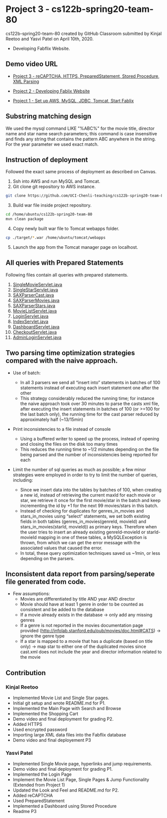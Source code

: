 # Project 3 - cs122b-spring20-team-80 
cs122b-spring20-team-80 created by GitHub Classroom
submitted by Kinjal Reetoo and Yasvi Patel on April 10th, 2020.

- Developing Fabflix Website.

## Demo video URL

- [Project 3 - reCAPTCHA, HTTPS, PreparedStatement, Stored Procedure, XML Parsing](#)

- [Project 2 - Developing Fablix Website](https://www.youtube.com/watch?v=C_lelf4wlZE)

- [Project 1 - Set up AWS, MySQL, JDBC, Tomcat, Start Fablix](https://youtu.be/Cd_2F8tFhRM)

## Substring matching design

We used the mysql command  LIKE "%ABC%"  for the movie title, director name and star name search parameters; this command is case insensitive and finds any string that contains the pattern ABC anywhere in the string. For the year parameter we used exact match.


## Instruction of deployment

Followed the exact same process of deployment as described on Canvas. 

  1. Ssh into AWS and run MySQL and Tomcat.
  2. Git clone git repository to AWS instance.
  
```bash
git clone https://github.com/UCI-Chenli-teaching/cs122b-spring20-team-80.git
```
  3. Build war file inside project repository.
  
```bash
cd /home/ubuntu/cs122b-spring20-team-80
mvn clean package
```
  4. Copy newly built war file to Tomcat webapps folder.
```bash
cp ./target/*.war /home/ubuntu/tomcat/webapps
```
  5. Launch the app from the Tomcat manager page on localhost.

## All queries with Prepared Statements

Following files contain all queries with prepared statements.
  1. [SingleMovieServlet.java](https://github.com/UCI-Chenli-teaching/cs122b-spring20-team-80/blob/p3-api/src/SingleMovieServlet.java)
  2. [SingleStarServlet.java](https://github.com/UCI-Chenli-teaching/cs122b-spring20-team-80/blob/p3-api/src/SingleStarServlet.java)
  3. [SAXParserCast.java](https://github.com/UCI-Chenli-teaching/cs122b-spring20-team-80/blob/p3-api/src/SAXParserCast.java)
  4. [SAXParserMovies.java](https://github.com/UCI-Chenli-teaching/cs122b-spring20-team-80/blob/p3-api/src/SAXParserMovies.java)
  5. [SAXParserStars.java](https://github.com/UCI-Chenli-teaching/cs122b-spring20-team-80/blob/p3-api/src/SAXParserStars.java)
  6. [MovieListServlet.java](https://github.com/UCI-Chenli-teaching/cs122b-spring20-team-80/blob/p3-api/src/MovieListServlet.java)
  7. [LoginServlet.java](https://github.com/UCI-Chenli-teaching/cs122b-spring20-team-80/blob/p3-api/src/LoginServlet.java)
  8. [IndexServlet.java](https://github.com/UCI-Chenli-teaching/cs122b-spring20-team-80/blob/p3-api/src/IndexServlet.java)
  9. [DashboardServlet.java](https://github.com/UCI-Chenli-teaching/cs122b-spring20-team-80/blob/p3-api/src/DashboardServlet.java)
  10. [CheckoutServlet.java](https://github.com/UCI-Chenli-teaching/cs122b-spring20-team-80/blob/p3-api/src/CheckoutServlet.java)
  11. [AdminLoginServlet.java](https://github.com/UCI-Chenli-teaching/cs122b-spring20-team-80/blob/p3-api/src/AdminLoginServlet.java)
  
## Two parsing time optimization strategies compared with the naive approach.

- Use of batch:
    - In all 3 parsers we send all “insert into” statements in batches of 100 statements instead of executing each insert statement one after the other
    - This strategy considerably reduced the running time; for instance the naive approach took over 30 minutes to parse the casts xml file, after executing the insert statements in batches of 100 (or >=100 for the last batch only), the running time for the cast parser reduced by approximately half (~13/15min)

- Print inconsistencies to a file instead of console 
    - Using a buffered writer to speed up the process, instead of opening and closing the files on the disk too many times 
    - This reduces the running time to ~1/2 minutes depending on the file being parsed and the number of inconsistencies being reported for each 

- Limit the number of sql queries as much as possible; a few minor strategies were employed in order to try to limit the number of queries, including:
    - Since we insert data into the tables by batches of 100, when creating a new id, instead of retrieving the current maxId for each movie or star, we retrieve it once for the first movie/star in the batch and keep incrementing the id by +1 for the next 99 movies/stars in this batch.
    - Instead of checking for duplicates for genres_in_movies and stars_in_movies using “select” statements, we set both existing fields in both tables (genres_in_movies(genreId, movieId) and stars_in_movies(starId, movieId)) as primary keys. Therefore when the user tries to insert an already existing genreId-movieId or starId-movieId mapping in one of these tables, a MySQLException is thrown, from which we can get the error message with the associated values that caused the error.
  - In total, these query optimization techniques saved us ~1min, or less depending on the parsers. 

## Inconsistent data report from parsing/seperate file generated from code.

- Few assumptions:
  - Movies are differentiated by title AND year AND director
  - Movie should have at least 1 genre in order to be counted as consistent and be added to the database 
  - If a movie already exists in the database -> only add any missing genres 
  - If a genre is not reported in the movies documentation page provided (http://infolab.stanford.edu/pub/movies/doc.html#CATS) -> ignore the genre type
  - If a star is mapped to a movie that has a duplicate (based on title only) -> map star to either one of the duplicated movies since cast.xml does not include the year and director information related to the movie
  
## Contribution

### Kinjal Reetoo 
  - Implemented Movie List and Single Star pages.
  - Initial git setup and wrote README.md for P1.
  - Implemented the Main Page with Search and Browse
  - Implemented the Shopping Cart
  - Demo video and final deployment for grading P2.
  - Added HTTPS
  - Used encrypted password
  - Importing large XML data files into the Fabflix database
  - Demo video and final deployement P3

### Yasvi Patel 
  - Implemented Single Movie page, hyperlinks and jump requirements.
  - Demo video and final deployment for grading P1.
  - Implemented the Login Page
  - Implement the Movie List Page, Single Pages & Jump Functionality (Extended from Project 1)
  - Updated the Look and Feel and README.md for P2.
  - Added reCAPTCHA
  - Used PreparedStatement
  - Implemented a Dashboard using Stored Procedure
  - Readme P3
